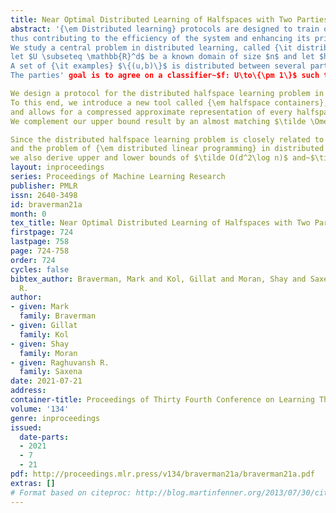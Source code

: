 ```yaml
---
title: Near Optimal Distributed Learning of Halfspaces with Two Parties
abstract: '{\em Distributed learning} protocols are designed to train on distributed data without gathering it all on a single centralized machine, 
thus contributing to the efficiency of the system and enhancing its privacy. 
We study a central problem in distributed learning, called {\it distributed learning of halfspaces}: 
let $U \subseteq \mathbb{R}^d$ be a known domain of size $n$ and let $h:\mathbb{R}^d\to \mathbb{R}$ be an unknown target affine function.\footnote{In practice, the domain $U$ is defined implicitly by the representation of $d$-dimensional vectors which is used in the protocol.}
A set of {\it examples} $\{(u,b)\}$ is distributed between several parties, where~$u \in U$ is a point and $b = \mathsf{sign}(h(u)) \in \{\pm 1\}$ is its label. 
The parties' goal is to agree on a classifier~$f: U\to\{\pm 1\}$ such that~$f(u)=b$ for every input example~$(u,b)$.

We design a protocol for the distributed halfspace learning problem in the two-party setting, communicating only $\tilde O(d\log n)$ bits.  
To this end, we introduce a new tool called {\em halfspace containers}, that is closely related to {\em bracketing numbers} in statistics and to {\it hyperplane cuttings} in discrete geometry, 
and allows for a compressed approximate representation of every halfspace.
We complement our upper bound result by an almost matching $\tilde \Omega(d\log n)$ lower bound on the communication complexity of any such protocol

Since the distributed halfspace learning problem is closely related to the {\em convex set disjointness} problem in communication complexity 
and the problem of {\em distributed linear programming} in distributed optimization,
we also derive upper and lower bounds of $\tilde O(d^2\log n)$ and~$\tilde{\Omega}(d\log n)$ on the communication complexity of both of these basic problems.'
layout: inproceedings
series: Proceedings of Machine Learning Research
publisher: PMLR
issn: 2640-3498
id: braverman21a
month: 0
tex_title: Near Optimal Distributed Learning of Halfspaces with Two Parties
firstpage: 724
lastpage: 758
page: 724-758
order: 724
cycles: false
bibtex_author: Braverman, Mark and Kol, Gillat and Moran, Shay and Saxena, Raghuvansh
  R.
author:
- given: Mark
  family: Braverman
- given: Gillat
  family: Kol
- given: Shay
  family: Moran
- given: Raghuvansh R.
  family: Saxena
date: 2021-07-21
address:
container-title: Proceedings of Thirty Fourth Conference on Learning Theory
volume: '134'
genre: inproceedings
issued:
  date-parts:
  - 2021
  - 7
  - 21
pdf: http://proceedings.mlr.press/v134/braverman21a/braverman21a.pdf
extras: []
# Format based on citeproc: http://blog.martinfenner.org/2013/07/30/citeproc-yaml-for-bibliographies/
---
```

